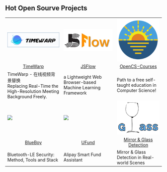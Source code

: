 ## Hot Open Sourve Projects

<table>
  <tr>
    <td>
      <a href="https://github.com/Charmve/TimeWarp"><img src="https://github.com/Charmve/TimeWarp/raw/main/img/photo/logo_H.png" width="330"></a>
    </td>
    <td>
      <a href="https://github.com/Charmve/JSFlow"><img src="https://github.com/Charmve/jsFlow/raw/main/img/JSFlow.jpg" width="330"></a>
    </td>
    <td>
      <a href="https://github.com/Charmve/OpenCS-Courses"><img src="https://github.com/Charmve/OpenCS-Courses/raw/main/extras/Logo.png" width="330"></a>
    </td>
  </tr>
  <tr>
    <td style="text-align: center">
      <a href="https://github.com/Charmve/TimeWarp">TimeWarp</a>
    </td>
    <td style="text-align: center">
      <a href="https://github.com/Charmve/JSFlow">JSFlow</a>
    </td>
    <td style="text-align: center">
      <a href="https://github.com/Charmve/OpenCS-Courses">OpenCS-Courses</a>
    </td>
  </tr>
  <tr>
    <td>
      TimeWarp - 在线视频背景替换<br>
      Replacing Real-Time the High-Resolution Meeting Background Freely.
    </td>
    <td>
      a Lightweight Web Browser-based Machine Learning Framework
    </td>
    <td>
      Path to a free self-taught education in Computer Science!
    </td>
  </tr>
  <tr>
  </tr>
  <tr>
    <td>
      <a href="https://github.com/Charmve/BLE-Security-Attack-Defence"><img src="https://github.com/Charmve/BLE-Security-Attack-Defence/raw/master/image/BlueBoy.png" width="330"></a>
    </td>
    <td>
      <a href="https://github.com/UFund-Me/UFund"><img src="https://ufund-me.github.io/img/logo-with-font.png" width="330"></a>
    </td>
    <td>
      <a href="https://github.com/Charmve/Mirror-Glass-Detection"><img src="https://github.com/Charmve/Mirror-Glass-Detection/raw/master/logo-GlassDetec.png" width="330"></a>
    </td>
  </tr>
  <tr>
    <td style="text-align: center">
      <a href="https://github.com/Charmve/BLE-Security-Attack-Defence">BlueBoy</a>
    </td>
    <td style="text-align: center">
      <a href="https://github.com/Charmve/UFund">UFund</a>
    </td>
    <td style="text-align: center">
      <a href="https://github.com/Charmve/Mirror-Glass-Detection">Mirror & Glass Detection</a>
    </td>
  </tr>
  <tr>
    <td>
      Bluetooth-LE Security: Method, Tools and Stack
    </td>
    <td>
      Alipay Smart Fund Assistant
    </td>
    <td>
      Mirror & Glass Detection in Real-world Scenes
    </td>
  </tr>
</table>

